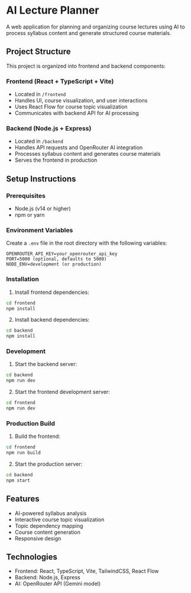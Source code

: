 # AI Lecture Planner

A web application for planning and organizing course lectures using AI to process syllabus content and generate structured course materials.

## Project Structure

This project is organized into frontend and backend components:

### Frontend (React + TypeScript + Vite)
- Located in `/frontend`
- Handles UI, course visualization, and user interactions
- Uses React Flow for course topic visualization
- Communicates with backend API for AI processing

### Backend (Node.js + Express)
- Located in `/backend`
- Handles API requests and OpenRouter AI integration
- Processes syllabus content and generates course materials
- Serves the frontend in production

## Setup Instructions

### Prerequisites
- Node.js (v14 or higher)
- npm or yarn

### Environment Variables
Create a `.env` file in the root directory with the following variables:
```
OPENROUTER_API_KEY=your_openrouter_api_key
PORT=5000 (optional, defaults to 5000)
NODE_ENV=development (or production)
```

### Installation

1. Install frontend dependencies:
```bash
cd frontend
npm install
```

2. Install backend dependencies:
```bash
cd backend
npm install
```

### Development

1. Start the backend server:
```bash
cd backend
npm run dev
```

2. Start the frontend development server:
```bash
cd frontend
npm run dev
```

### Production Build

1. Build the frontend:
```bash
cd frontend
npm run build
```

2. Start the production server:
```bash
cd backend
npm start
```

## Features

- AI-powered syllabus analysis
- Interactive course topic visualization
- Topic dependency mapping
- Course content generation
- Responsive design

## Technologies

- Frontend: React, TypeScript, Vite, TailwindCSS, React Flow
- Backend: Node.js, Express
- AI: OpenRouter API (Gemini model)
